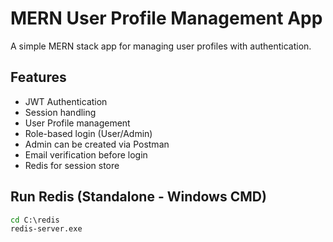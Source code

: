 # MERN User Profile Management App

A simple MERN stack app for managing user profiles with authentication.

## Features
- JWT Authentication  
- Session handling  
- User Profile management  
- Role-based login (User/Admin)  
- Admin can be created via Postman  
- Email verification before login  
- Redis for session store  

## Run Redis (Standalone - Windows CMD)
```cmd
cd C:\redis
redis-server.exe
